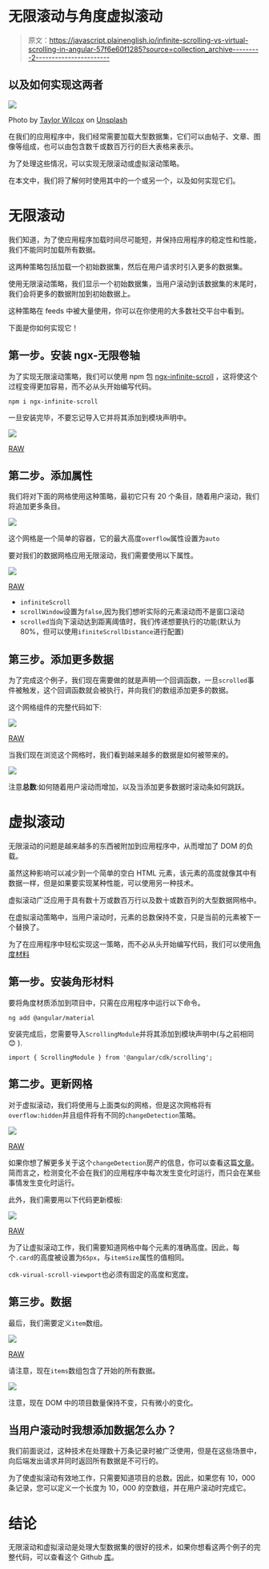 # 无限滚动与角度虚拟滚动

> 原文：<https://javascript.plainenglish.io/infinite-scrolling-vs-virtual-scrolling-in-angular-57f6e60f1285?source=collection_archive---------2----------------------->

## 以及如何实现这两者

![](img/cc7de4322b6567d7f19428654dcd608d.png)

Photo by [Taylor Wilcox](https://unsplash.com/@taypaigey?utm_source=unsplash&utm_medium=referral&utm_content=creditCopyText) on [Unsplash](https://unsplash.com/s/photos/scroll?utm_source=unsplash&utm_medium=referral&utm_content=creditCopyText)

在我们的应用程序中，我们经常需要加载大型数据集，它们可以由帖子、文章、图像等组成，也可以由包含数千或数百万行的巨大表格来表示。

为了处理这些情况，可以实现无限滚动或虚拟滚动策略。

在本文中，我们将了解何时使用其中的一个或另一个，以及如何实现它们。

# 无限滚动

我们知道，为了使应用程序加载时间尽可能短，并保持应用程序的稳定性和性能，我们不能同时加载所有数据。

这两种策略包括加载一个初始数据集，然后在用户请求时引入更多的数据集。

使用无限滚动策略，我们显示一个初始数据集，当用户滚动到该数据集的末尾时，我们会将更多的数据附加到初始数据上。

这种策略在 feeds 中被大量使用，你可以在你使用的大多数社交平台中看到。

下面是你如何实现它！

## 第一步。安装 ngx-无限卷轴

为了实现无限滚动策略，我们可以使用 npm 包 [ngx-infinite-scroll](https://www.npmjs.com/package/ngx-infinite-scroll) ，这将使这个过程变得更加容易，而不必从头开始编写代码。

```
npm i ngx-infinite-scroll
```

一旦安装完毕，不要忘记导入它并将其添加到模块声明中。

![](img/f0049b37e4a598c0a0fc2e72f3e19ec0.png)

[RAW](https://carbon.now.sh/?bg=rgba%28171%2C+184%2C+195%2C+1%29&t=seti&wt=none&l=javascript&ds=true&dsyoff=20px&dsblur=68px&wc=true&wa=true&pv=56px&ph=56px&ln=false&fl=1&fm=Hack&fs=14px&lh=133%25&si=false&es=2x&wm=false&code=import%2520%257B%2520NgModule%2520%257D%2520from%2520%27%2540angular%252Fcore%27%253B%250Aimport%2520%257B%2520BrowserModule%2520%257D%2520from%2520%27%2540angular%252Fplatform-browser%27%253B%250Aimport%2520%257B%2520AppComponent%2520%257D%2520from%2520%27.%252Fapp.component%27%253B%250Aimport%2520%257B%2520InfiniteScrollingGridComponent%2520%257D%2520from%2520%27.%252Fcomponents%252Finfinite-scrolling-grid%252Finfinite-scrolling-grid.component%27%253B%250A%250Aimport%2520%257B%2520InfiniteScrollModule%2520%257D%2520from%2520%27ngx-infinite-scroll%27%253B%250A%250A%2540NgModule%28%257B%250A%2520%2520declarations%253A%2520%255BAppComponent%252C%2520InfiniteScrollingGridComponent%255D%252C%250A%2520%2520imports%253A%2520%255BBrowserModule%252C%2520InfiniteScrollModule%255D%252C%250A%2520%2520providers%253A%2520%255B%255D%252C%250A%2520%2520bootstrap%253A%2520%255BAppComponent%255D%252C%250A%257D%29%250Aexport%2520class%2520AppModule%2520%257B%257D%250A)

## 第二步。添加属性

我们将对下面的网格使用这种策略，最初它只有 20 个条目，随着用户滚动，我们将追加更多条目。

![](img/3dd81863abdc1bc4e96b2ecfbeee34c0.png)

这个网格是一个简单的容器，它的最大高度`overflow`属性设置为`auto`

要对我们的数据网格应用无限滚动，我们需要使用以下属性。

![](img/fff24b6c242dc5a9cb8ce3f889debf63.png)

[RAW](https://carbon.now.sh/?bg=rgba%28171%2C+184%2C+195%2C+1%29&t=seti&wt=none&l=javascript&ds=true&dsyoff=20px&dsblur=68px&wc=true&wa=true&pv=56px&ph=56px&ln=false&fl=1&fm=Hack&fs=14px&lh=133%25&si=false&es=2x&wm=false&code=%253Csection%250A%2520%2520class%253D%2522grid%2522%250A%2520%2520infiniteScroll%250A%2520%2520%255BscrollWindow%255D%253D%2522false%2522%250A%2520%2520%28scrolled%29%253D%2522onScroll%28%29%2522%250A%253E%250A%2520%2520%253Cspan%2520class%253D%2522hint%2522%253ETotal%2520count%253A%2520%257B%257B%2520items.length%2520%257D%257D%2520%253C%252Fspan%253E%250A%250A%2520%2520%253Cdiv%2520class%253D%2522card%2522%2520*ngFor%253D%2522let%2520item%2520of%2520items%2522%253E%257B%257B%2520item%2520%257D%257D%253C%252Fdiv%253E%250A%253C%252Fsection%253E%250A)

*   `infiniteScroll`
*   `scrollWindow`设置为`false`,因为我们想听实际的元素滚动而不是窗口滚动
*   `scrolled`当向下滚动达到距离阈值时，我们传递想要执行的功能(默认为 80%，但可以使用`ifiniteScrollDistance`进行配置)

## 第三步。添加更多数据

为了完成这个例子，我们现在需要做的就是声明一个回调函数，一旦`scrolled`事件被触发，这个回调函数就会被执行，并向我们的数组添加更多的数据。

这个网格组件的完整代码如下:

![](img/026ea09875641f871bc5f11b7613f96d.png)

[RAW](https://carbon.now.sh/?bg=rgba%28171%2C+184%2C+195%2C+1%29&t=seti&wt=none&l=javascript&ds=true&dsyoff=20px&dsblur=68px&wc=true&wa=true&pv=56px&ph=56px&ln=false&fl=1&fm=Hack&fs=14px&lh=133%25&si=false&es=2x&wm=false&code=import%2520%257B%2520Component%252C%2520OnInit%2520%257D%2520from%2520%27%2540angular%252Fcore%27%253B%250A%250A%2540Component%28%257B%250A%2520%2520selector%253A%2520%27infinite-scrolling-grid%27%252C%250A%2520%2520templateUrl%253A%2520%27.%252Finfinite-scrolling-grid.component.html%27%252C%250A%2520%2520styleUrls%253A%2520%255B%27.%252Finfinite-scrolling-grid.component.scss%27%255D%252C%250A%257D%29%250Aexport%2520class%2520InfiniteScrollingGridComponent%2520implements%2520OnInit%2520%257B%250A%2520%2520items%2520%253D%2520Array.from%28%257B%2520length%253A%252020%2520%257D%29.map%28%28_%252C%2520i%29%2520%253D%253E%2520%2560Item%2520%2523%2524%257Bi%257D%2560%29%253B%250A%2520%2520constructor%28%29%2520%257B%257D%250A%250A%2520%2520ngOnInit%28%29%253A%2520void%2520%257B%257D%250A%250A%2520%2520onScroll%28%29%2520%257B%250A%2520%2520%2520%2520const%2520newElements%2520%253D%2520Array.from%28%257B%2520length%253A%252020%2520%257D%29.map%28%250A%2520%2520%2520%2520%2520%2520%28_%252C%2520i%29%2520%253D%253E%2520%2560Item%2520%2523%2524%257Bi%2520%252B%2520this.items.length%257D%2560%250A%2520%2520%2520%2520%29%253B%250A%2520%2520%2520%2520this.items.push%28...newElements%29%253B%250A%2520%2520%257D%250A%257D%250A)

当我们现在浏览这个网格时，我们看到越来越多的数据是如何被带来的。

![](img/784d07fe3cc830a83158da9135d9b887.png)

注意**总数**:如何随着用户滚动而增加，以及当添加更多数据时滚动条如何跳跃。

# 虚拟滚动

无限滚动的问题是越来越多的东西被附加到应用程序中，从而增加了 DOM 的负载。

虽然这种影响可以减少到一个简单的空白 HTML 元素，该元素的高度就像其中有数据一样，但是如果要实现某种性能，可以使用另一种技术。

虚拟滚动广泛应用于具有数十万或数百万行以及数十或数百列的大型数据网格中。

在虚拟滚动策略中，当用户滚动时，元素的总数保持不变，只是当前的元素被下一个替换了。

为了在应用程序中轻松实现这一策略，而不必从头开始编写代码，我们可以使用[角度材料](https://material.angular.io/cdk/scrolling/overview)

## 第一步。安装角形材料

要将角度材质添加到项目中，只需在应用程序中运行以下命令。

```
ng add @angular/material
```

安装完成后，您需要导入`ScrollingModule`并将其添加到模块声明中(与之前相同😊 ).

```
import { ScrollingModule } from '@angular/cdk/scrolling';
```

## 第二步。更新网格

对于虚拟滚动，我们将使用与上面类似的网格，但是这次网格将有`overflow:hidden`并且组件将有不同的`changeDetection`策略。

![](img/e44706f85d17d9da928ddcc095a2546d.png)

[RAW](https://carbon.now.sh/?bg=rgba%28171%2C+184%2C+195%2C+1%29&t=seti&wt=none&l=javascript&ds=true&dsyoff=20px&dsblur=68px&wc=true&wa=true&pv=56px&ph=56px&ln=false&fl=1&fm=Hack&fs=14px&lh=133%25&si=false&es=2x&wm=false&code=%2540Component%28%257B%250A%2520%2520selector%253A%2520%27virtual-scrolling-grid%27%252C%250A%2520%2520templateUrl%253A%2520%27.%252Fvirtual-scrolling-grid.component.html%27%252C%250A%2520%2520styleUrls%253A%2520%255B%27.%252Fvirtual-scrolling-grid.component.scss%27%255D%252C%250A%2520%2520changeDetection%253A%2520ChangeDetectionStrategy.OnPush%252C%250A%257D%29)

如果你想了解更多关于这个`changeDetection`房产的信息，你可以查看这篇[文章](https://netbasal.com/a-comprehensive-guide-to-angular-onpush-change-detection-strategy-5bac493074a4)。简而言之，检测变化不会在我们的应用程序中每次发生变化时运行，而只会在某些事情发生变化时运行。

此外，我们需要用以下代码更新模板:

![](img/7d5f106b387e21a637d8b91fa553ccc2.png)

[RAW](https://carbon.now.sh/?bg=rgba%28171%2C+184%2C+195%2C+1%29&t=seti&wt=none&l=htmlmixed&ds=true&dsyoff=20px&dsblur=68px&wc=true&wa=true&pv=56px&ph=56px&ln=false&fl=1&fm=Hack&fs=14px&lh=133%25&si=false&es=2x&wm=false&code=%253Csection%2520class%253D%2522grid%2522%253E%250A%2520%2520%253Cspan%2520class%253D%2522hint%2522%253ETotal%2520count%253A%2520%257B%257B%2520items.length%2520%257D%257D%2520%253C%252Fspan%253E%250A%250A%2520%2520%253Ccdk-virtual-scroll-viewport%2520itemSize%253D%252265%2522%2520class%253D%2522example-viewport%2522%253E%250A%2520%2520%2520%2520%253Cdiv%2520*cdkVirtualFor%253D%2522let%2520item%2520of%2520items%2522%2520class%253D%2522card%2522%253E%257B%257B%2520item%2520%257D%257D%253C%252Fdiv%253E%250A%2520%2520%253C%252Fcdk-virtual-scroll-viewport%253E%250A%253C%252Fsection%253E%250A)

为了让虚拟滚动工作，我们需要知道网格中每个元素的准确高度。因此，每个`.card`的高度被设置为`65px`，与`itemSize`属性的值相同。

`cdk-virual-scroll-viewport`也必须有固定的高度和宽度。

## 第三步。数据

最后，我们需要定义`item`数组。

![](img/dd548e494641b4e07831d6c36eea79f1.png)

[RAW](https://carbon.now.sh/?bg=rgba%28171%2C+184%2C+195%2C+1%29&t=seti&wt=none&l=javascript&ds=true&dsyoff=20px&dsblur=68px&wc=true&wa=true&pv=56px&ph=56px&ln=false&fl=1&fm=Hack&fs=14px&lh=133%25&si=false&es=2x&wm=false&code=import%2520%257B%2520ChangeDetectionStrategy%252C%2520Component%252C%2520OnInit%2520%257D%2520from%2520%27%2540angular%252Fcore%27%253B%250A%250A%2540Component%28%257B%250A%2520%2520selector%253A%2520%27virtual-scrolling-grid%27%252C%250A%2520%2520templateUrl%253A%2520%27.%252Fvirtual-scrolling-grid.component.html%27%252C%250A%2520%2520styleUrls%253A%2520%255B%27.%252Fvirtual-scrolling-grid.component.scss%27%255D%252C%250A%2520%2520changeDetection%253A%2520ChangeDetectionStrategy.OnPush%252C%250A%257D%29%250Aexport%2520class%2520VirtualScrollingGridComponent%2520%257B%250A%2520%2520items%2520%253D%2520Array.from%28%257B%2520length%253A%2520100000%2520%257D%29.map%28%28_%252C%2520i%29%2520%253D%253E%2520%2560Item%2520%2523%2524%257Bi%257D%2560%29%253B%250A%250A%2520%2520constructor%28%29%2520%257B%257D%250A%257D%250A)

请注意，现在`items`数组包含了开始的所有数据。

![](img/3bcabc26e32b9753101f23e450295cea.png)

注意，现在 DOM 中的项目数量保持不变，只有微小的变化。

## **当用户滚动时我想添加数据怎么办？**

我们前面说过，这种技术在处理数十万条记录时被广泛使用，但是在这些场景中，向后端发出请求并同时返回所有数据是不可行的。

为了使虚拟滚动有效地工作，只需要知道项目的总数。因此，如果您有 10，000 条记录，您可以定义一个长度为 10，000 的空数组，并在用户滚动时完成它。

# 结论

无限滚动和虚拟滚动是处理大型数据集的很好的技术，如果你想看这两个例子的完整代码，可以查看这个 Github [库](https://github.com/GeorgianStan/infinite-virtual-scrolling-angular)。